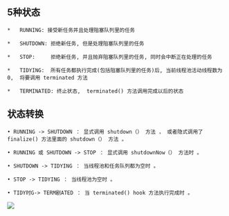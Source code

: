 ## 5种状态

```
*   RUNNING: 接受新任务并且处理阻塞队列里的任务

*   SHUTDOWN: 拒绝新任务, 但是处理阻塞队列里的任务

*   STOP:     拒绝新任务, 并且抛弃阻塞队列里的任务, 同时会中断正在处理的任务

*   TIDYING:  所有任务都执行完成(包括阻塞队列里的任务)后, 当前线程池活动线程数为0,  将要调用 terminated 方法

*   TERMINATED: 终止状态,  terminated() 方法调用完成以后的状态
```



## 状态转换

```
• RUNNING -> SHUTDOWN ： 显式调用 shutdown（） 方法 ， 或者隐式调用了 finalize() 方法里面的 shutdown（） 方法 。

• RUNNING 或 SHUTDOWN -> STOP ： 显式调用 shutdownNow（） 方法时 。

• SHUTDOWN -> TIDYING ： 当线程池和任务队列都为空时 。

• STOP -> TIDYING ： 当线程池为空时 。

• TIDY时G-> TERM剧ATED ： 当 terminated() hook 方法执行完成时 。
```



![](https://youpaiyun.zongqilive.cn/image/20200808093033.png)































